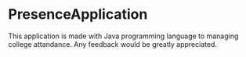 # PresenceApplication
This application is made with Java programming language to managing college attandance. Any feedback would be greatly appreciated.
